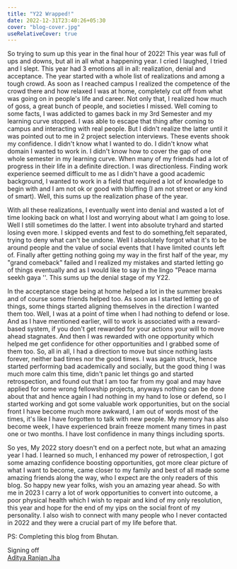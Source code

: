 ```yaml
---
title: "Y22 Wrapped!"
date: 2022-12-31T23:40:26+05:30
cover: "blog-cover.jpg"
useRelativeCover: true
---
```


So trying to sum up this year in the final hour of 2022! This year was full of ups and downs, but all in all what a happening year. I cried I laughed, I tried and I slept. This year had 3 emotions all in all: realization, denial and acceptance. The year started with a whole list of realizations and among a tough crowd. As soon as I reached campus I realized the competence of the crowd there and how relaxed I was at home, completely cut off from what was going on in people's life and career. Not only that, I realized how much of goss, a great bunch of people, and societies I missed. Well coming to some facts, I was addicted to games back in my 3rd Semester and my learning curve stopped. I was able to escape that thing after coming to campus and interacting with real people. But I didn't realize the latter until it was pointed out to me in 2 project selection interviews. These events shook my confidence. I didn't know what I wanted to do. I didn't know what domain I wanted to work in. I didn't know how to cover the gap of one whole semester in my learning curve. When many of my friends had a lot of progress in their life in a definite direction. I was directionless. Finding work experience seemed difficult to me as I didn't have a good academic background, I wanted to work in a field that required a lot of knowledge to begin with and I am not ok or good with bluffing (I am not street or any kind of smart). Well, this sums up the realization phase of the year.

With all these realizations, I eventually went into denial and wasted a lot of time looking back on what I lost and worrying about what I am going to lose. Well I still sometimes do the latter. I went into absolute tryhard and started losing even more. I skipped events and fest to do something,felt separated, trying to deny what can't be undone. Well I absolutely forgot what it's to be around people and the value of social events that I have limited counts left of. Finally after getting nothing going my way in the first half of the year, my "grand comeback" failed and  I realized my mistakes and started letting go of things eventually and as I would like to say in the lingo "Peace marna seekh gaya ''. This sums up the denial stage of my Y22.

In the acceptance stage being at home helped a lot in the summer breaks and of course some friends helped too. As soon as I started letting go of things, some things started aligning themselves in the direction I wanted them too. Well, I was at a point of time when I had nothing to defend or lose. And as I have mentioned earlier, will to work is associated with a reward-based system, if you don't get rewarded for your actions your will to move ahead stagnates. And then I was rewarded with one opportunity which helped me get confidence for other opportunities and I grabbed some of them too. So, all in all, I had a direction to move but since nothing lasts forever, neither bad times nor the good times. I was again struck, hence started performing bad academically and socially, but the good thing I was much more calm this time, didn't panic let things go and started retrospection, and found out that I am too far from my goal and may have applied for some wrong fellowship projects, anyways nothing can be done about that and hence again I had nothing in my hand to lose or defend, so I started working and got some valuable work opportunities, but on the social front I have become much more awkward, I am out of words most of the times, it's like I have forgotten to talk with new people. My memory has also become week, I have experienced brain freeze moment many times in past one or two months. I have lost confidence in many things including sports.

So yes, My 2022 story doesn't end on a perfect note, but what an amazing year I had. I learned so much, I enhanced my power of retrospection, I got some amazing confidence boosting opportunities, got more clear picture of what I want to become, came closer to my family and best of all made some amazing friends along the way, who I expect are the only readers of this blog. So happy new year folks, wish you an amazing year ahead. So with me in 2023 I carry a lot of work opportunities to convert into outcome, a poor physical health which I wish to repair and kind of my only resolution, this year and hope for the end of my yips on the social front of my personality. I also wish to connect with many people who I never contacted in 2022 and they were a crucial part of my life before that.

PS: Completing this blog from Bhutan.
<br/>

Signing off \
[Aditya Ranjan Jha](https://github.com/Adiboy3112)

